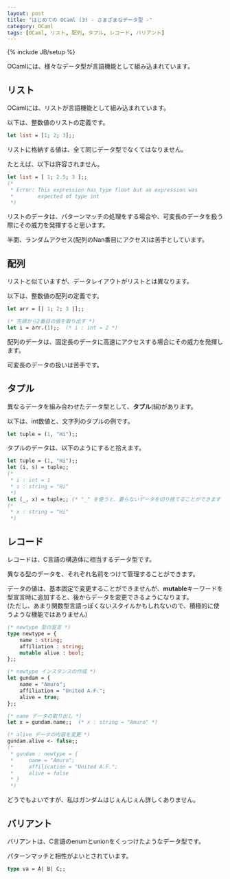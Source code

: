 ```yaml
---
layout: post
title: "はじめての OCaml (3) - さまざまなデータ型 -"
category: OCaml
tags: [OCaml, リスト, 配列, タプル, レコード, バリアント]
---
```

{% include JB/setup %}

OCamlには、様々なデータ型が言語機能として組み込まれています。

## リスト

OCamlには、リストが言語機能として組み込まれています。

以下は、整数値のリストの定義です。

```ocaml
let list = [1; 2; 3];;
```

リストに格納する値は、全て同じデータ型でなくてはなりません。

たとえば、以下は許容されません。

```ocaml
let list = [ 1; 2.5; 3 ];;
(*
 * Error: This expression has type float but an expression was
 *        expected of type int
 *)
```

リストのデータは、パターンマッチの処理をする場合や、可変長のデータを扱う際にその威力を発揮すると思います。

半面、ランダムアクセス(配列のNan番目にアクセス)は苦手としています。

## 配列

リストと似ていますが、データレイアウトがリストとは異なります。

以下は、整数値の配列の定義です。

```ocaml
let arr = [| 1; 2; 3 |];;

(* 先頭から2番目の値を取り出す *)
let i = arr.(1);;  (* i : int = 2 *)
```

配列のデータは、固定長のデータに高速にアクセスする場合にその威力を発揮します。

可変長のデータの扱いは苦手です。


## タプル

異なるデータを組み合わせたデータ型として、**タプル**(組)があります。

以下は、int数値と、文字列のタプルの例です。

```ocaml
let tuple = (1, "Hi");;
```

タプルのデータは、以下のようにすると拾えます。

```ocaml
let tuple = (1, "Hi");;
let (i, s) = tuple;;
(*
 * i : int = 1
 * s : string = "Hi"
 *)
let (_, x) = tuple;; (* "_" を使うと、要らないデータを切り捨てることができます *)
(*
 * x : string = "Hi"
 *)
```

## レコード

レコードは、C言語の構造体に相当するデータ型です。

異なる型のデータを、それぞれ名前をつけて管理することができます。

データの値は、基本固定で変更することができませんが、**mutable**キーワードを型宣言時に追加すると、後からデータを変更できるようになります。  
(ただし、あまり関数型言語っぽくないスタイルかもしれないので、積極的に使うような機能ではありません)

```ocaml
(* newtype 型の宣言 *)
type newtype = {
	name : string;
	affiliation : string;
	mutable alive : bool;
};;

(* newtype インスタンスの作成 *)
let gundam = {
	name = "Amuro";
	affiliation = "United A.F.";
	alive = true;
};;

(* name データの取り出し *)
let x = gundam.name;;  (* x : string = "Amuro" *)

(* alive データの内容を変更 *)
gundam.alive <- false;;
(*
 * gundam : newtype = {
 *     name = "Amuro";
 *     affilication = "United A.F.";
 *     alive = false
 * }
 *)
```

どうでもよいですが、私はガンダムはじぇんじぇん詳しくありません。

## バリアント

バリアントは、C言語のenumとunionをくっつけたようなデータ型です。

パターンマッチと相性がよいとされています。

```ocaml
type va = A| B| C;;
```

